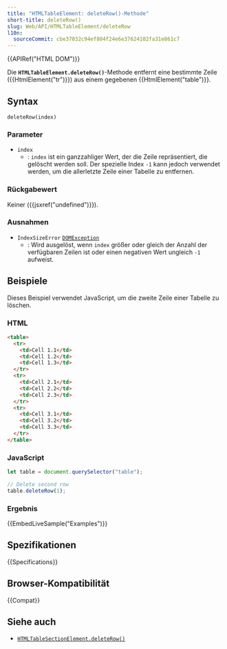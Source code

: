 ```yaml
---
title: "HTMLTableElement: deleteRow()-Methode"
short-title: deleteRow()
slug: Web/API/HTMLTableElement/deleteRow
l10n:
  sourceCommit: cbe37032c94ef804f24e6e37624102fa31e861c7
---
```


{{APIRef("HTML DOM")}}

Die **`HTMLTableElement.deleteRow()`**-Methode entfernt eine bestimmte Zeile ({{HtmlElement("tr")}}) aus einem gegebenen {{HtmlElement("table")}}.

## Syntax

```js-nolint
deleteRow(index)
```

### Parameter

- `index`
  - : `index` ist ein ganzzahliger Wert, der die Zeile repräsentiert, die gelöscht werden soll. Der spezielle Index `-1` kann jedoch verwendet werden, um die allerletzte Zeile einer Tabelle zu entfernen.

### Rückgabewert

Keiner ({{jsxref("undefined")}}).

### Ausnahmen

- `IndexSizeError` [`DOMException`](/de/docs/Web/API/DOMException)
  - : Wird ausgelöst, wenn `index` größer oder gleich der Anzahl der verfügbaren Zeilen ist oder einen negativen Wert ungleich `-1` aufweist.

## Beispiele

Dieses Beispiel verwendet JavaScript, um die zweite Zeile einer Tabelle zu löschen.

### HTML

```html
<table>
  <tr>
    <td>Cell 1.1</td>
    <td>Cell 1.2</td>
    <td>Cell 1.3</td>
  </tr>
  <tr>
    <td>Cell 2.1</td>
    <td>Cell 2.2</td>
    <td>Cell 2.3</td>
  </tr>
  <tr>
    <td>Cell 3.1</td>
    <td>Cell 3.2</td>
    <td>Cell 3.3</td>
  </tr>
</table>
```

### JavaScript

```js
let table = document.querySelector("table");

// Delete second row
table.deleteRow(1);
```

### Ergebnis

{{EmbedLiveSample("Examples")}}

## Spezifikationen

{{Specifications}}

## Browser-Kompatibilität

{{Compat}}

## Siehe auch

- [`HTMLTableSectionElement.deleteRow()`](/de/docs/Web/API/HTMLTableSectionElement/deleteRow)
